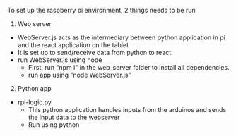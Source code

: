 To set up the raspberry pi environment, 2 things needs to be run



1. Web server
  - WebServer.js acts as the intermediary between python application in pi and the react application on the tablet.
  - It is set up to send/receive data from python to react.
  - run WebServer.js using node
    - First, run "npm i" in the web_server folder to install all dependencies.
    - run app using "node WebServer.js"
    
2. Python app
 - rpi-logic.py
    - This python application handles inputs from the arduinos and sends the input data to the webserver
    - Run using python

